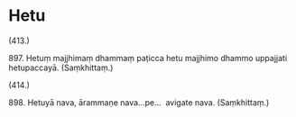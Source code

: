 

# Hetu







(413.)

897\. Hetuṃ majjhimaṃ dhammaṃ paṭicca hetu majjhimo dhammo uppajjati hetupaccayā. (Saṃkhittaṃ.)

(414.)

898\. Hetuyā nava, ārammaṇe nava…pe…  avigate nava. (Saṃkhittaṃ.)



